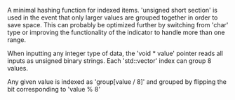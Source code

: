 A minimal hashing function for indexed items. 'unsigned short section' is used in the event that only larger values are grouped together in order to save space. This can probably be optimized further by switching from 'char' type or improving the functionality of the indicator to handle more than one range.

When inputting any integer type of data, the 'void * value' pointer reads all inputs as unsigned binary strings. Each 'std::vector<unsigned char>' index can group 8 values.

Any given value is indexed as 'group[value / 8]' and grouped by flipping the bit corresponding to 'value % 8'
